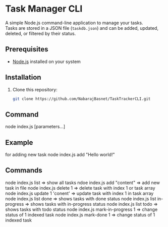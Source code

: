 # Task Manager CLI

A simple Node.js command-line application to manage your tasks.  
Tasks are stored in a JSON file (`taskdb.json`) and can be added, updated, deleted, or filtered by their status.

## Prerequisites

- [Node.js](https://nodejs.org/) installed on your system

## Installation

1. Clone this repository:
   ```bash
   git clone https://github.com/NabarajBasnet/TaskTrackerCLI.git

## Command
node index.js <command> [parameters...]

## Example
for adding new task
node index.js add "Hello world!"

## Commands
node index.js list => show all tasks
ndoe index.js add "content" => add new task in file
node index.js delete 1 => delete task with index 1 or task array
node index.js update 1 'conent' => update task with index 1 in task array
node index.js list done => shows tasks with done status 
node index.js list in-progress => shows tasks with in-progress status 
node index.js list todo => shows tasks with todo status 
node index.js mark-in-progress 1 => change status of 1 indexed task
node index.js mark-done 1 => change status of 1 indexed task




